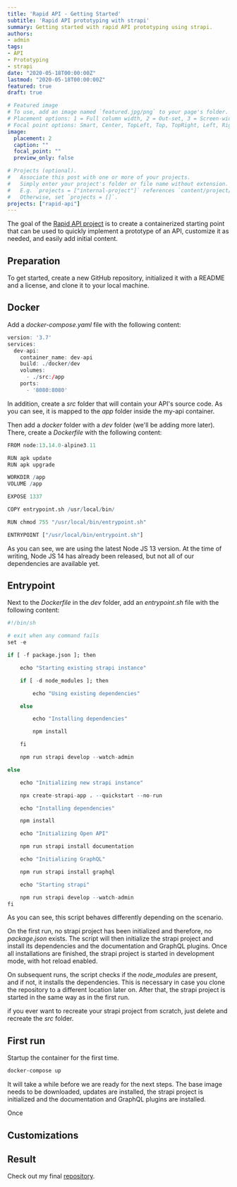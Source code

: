 ```yaml
---
title: 'Rapid API - Getting Started'
subtitle: 'Rapid API prototyping with strapi'
summary: Getting started with rapid API prototyping using strapi.
authors:
- admin
tags:
- API
- Prototyping
- strapi
date: "2020-05-18T00:00:00Z"
lastmod: "2020-05-18T00:00:00Z"
featured: true
draft: true

# Featured image
# To use, add an image named `featured.jpg/png` to your page's folder.
# Placement options: 1 = Full column width, 2 = Out-set, 3 = Screen-width
# Focal point options: Smart, Center, TopLeft, Top, TopRight, Left, Right, BottomLeft, Bottom, BottomRight
image:
  placement: 2
  caption: ""
  focal_point: ""
  preview_only: false

# Projects (optional).
#   Associate this post with one or more of your projects.
#   Simply enter your project's folder or file name without extension.
#   E.g. `projects = ["internal-project"]` references `content/project/deep-learning/index.md`.
#   Otherwise, set `projects = []`.
projects: ["rapid-api"]
---
```


The goal of the [Rapid API project](/rapid-api) is to create a containerized starting point that can be used to quickly implement a prototype of an API, customize it as needed, and easily add initial content.

## Preparation

To get started, create a new GitHub repository, initialized it with a README and a license, and clone it to your local machine.

## Docker

Add a _docker-compose.yaml_ file with the following content:

```R
version: '3.7'
services:
  dev-api:
    container_name: dev-api
    build: ./docker/dev
    volumes:
      - ./src:/app
    ports:
      - '8080:8080'
```

In addition, create a _src_ folder that will contain your API's source code. As you can see, it is mapped to the _app_ folder inside the my-api container.

Then add a _docker_ folder with a _dev_ folder (we'll be adding more later). There, create a _Dockerfile_ with the following content:
```R
FROM node:13.14.0-alpine3.11

RUN apk update 
RUN apk upgrade

WORKDIR /app
VOLUME /app

EXPOSE 1337

COPY entrypoint.sh /usr/local/bin/

RUN chmod 755 "/usr/local/bin/entrypoint.sh"

ENTRYPOINT ["/usr/local/bin/entrypoint.sh"]
```

As you can see, we are using the latest Node JS 13 version. At the time of writing, Node JS 14 has already been released, but not all of our dependencies are available yet.

## Entrypoint

Next to the _Dockerfile_ in the _dev_ folder, add an _entrypoint.sh_ file with the following content:
```R
#!/bin/sh

# exit when any command fails
set -e

if [ -f package.json ]; then

    echo "Starting existing strapi instance"

    if [ -d node_modules ]; then

        echo "Using existing dependencies"

    else 

        echo "Installing dependencies"

        npm install

    fi

    npm run strapi develop --watch-admin

else 

    echo "Initializing new strapi instance"

    npx create-strapi-app . --quickstart --no-run

    echo "Installing dependencies"

    npm install

    echo "Initializing Open API"

    npm run strapi install documentation

    echo "Initializing GraphQL"

    npm run strapi install graphql

    echo "Starting strapi"

    npm run strapi develop --watch-admin
fi
```

As you can see, this script behaves differently depending on the scenario.

On the first run, no strapi project has been initialized and therefore, no _package.json_ exists.
The script will then initialize the strapi project and install its dependencies and the documentation and GraphQL plugins.
Once all installations are finished, the strapi project is started in development mode, with hot reload enabled.

On subsequent runs, the script checks if the _node_modules_ are present, and if not, it installs the dependencies. This is necessary in case you clone the repository to a different location later on. After that, the strapi project is started in the same way as in the first run.

if you ever want to recreate your strapi project from scratch, just delete and recreate the _src_ folder.

## First run

Startup the container for the first time.
```bash
docker-compose up
```

It will take a while before we are ready for the next steps. The base image needs to be downloaded, updates are installed, the strapi project is initialized and the documentation and GraphQL plugins are installed.

Once 

## Customizations


## Result

Check out my final [repository](https://github.com/akleinloog/rapid-api).